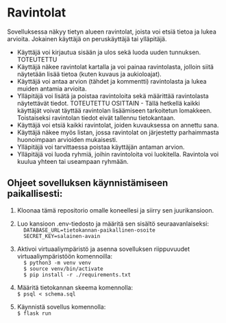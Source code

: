 # Ravintolat
Sovelluksessa näkyy tietyn alueen ravintolat, joista voi etsiä tietoa ja lukea arvioita. Jokainen käyttäjä on peruskäyttäjä tai ylläpitäjä.
 * Käyttäjä voi kirjautua sisään ja ulos sekä luoda uuden tunnuksen. TOTEUTETTU
 * Käyttäjä näkee ravintolat kartalla ja voi painaa ravintolasta, jolloin siitä näytetään lisää tietoa (kuten kuvaus ja aukioloajat).
 * Käyttäjä voi antaa arvion (tähdet ja kommentti) ravintolasta ja lukea muiden antamia arvioita.
 * Ylläpitäjä voi lisätä ja poistaa ravintoloita sekä määrittää ravintolasta näytettävät tiedot. TOTEUTETTU OSITTAIN - Tällä hetkellä kaikki käyttäjät voivat täyttää ravintolan lisäämiseen tarkoitetun lomakkeen. Toistaiseksi ravintolan tiedot eivät tallennu tietokantaan. 
 * Käyttäjä voi etsiä kaikki ravintolat, joiden kuvauksessa on annettu sana.
 * Käyttäjä näkee myös listan, jossa ravintolat on järjestetty parhaimmasta huonoimpaan arvioiden mukaisesti.
 * Ylläpitäjä voi tarvittaessa poistaa käyttäjän antaman arvion.
 * Ylläpitäjä voi luoda ryhmiä, joihin ravintoloita voi luokitella. Ravintola voi kuulua yhteen tai useampaan ryhmään.



## Ohjeet sovelluksen käynnistämiseen paikallisesti:

1. Kloonaa tämä repositorio omalle koneellesi ja siirry sen juurikansioon.
2. Luo kansioon .env-tiedosto ja määritä sen sisältö seuraavanlaiseksi:  
``  
DATABASE_URL=tietokannan-paikallinen-osoite  
``  
``  
SECRET_KEY=salainen-avain  
``

4. Aktivoi virtuaaliympäristö ja asenna sovelluksen riippuvuudet virtuaaliympäristöön komennoilla:  
``  
$ python3 -m venv venv
``  
``  
$ source venv/bin/activate  
``  
``  
$ pip install -r ./requirements.txt  
``  
6. Määritä tietokannan skeema komennolla:  
``
$ psql < schema.sql
``
7. Käynnistä sovellus komennolla:  
``
$ flask run
``
